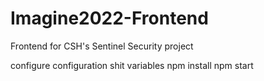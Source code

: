 # Imagine2022-Frontend
Frontend for CSH's Sentinel Security project

configure configuration shit variables
npm install
npm start
